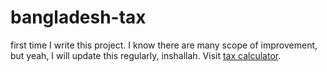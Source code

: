 # bangladesh-tax
first time I write this project. I know there are many scope of improvement, but yeah, I will update this regularly, inshallah. 
Visit [tax calculator](https://2u841r.github.io/bdtax/).
